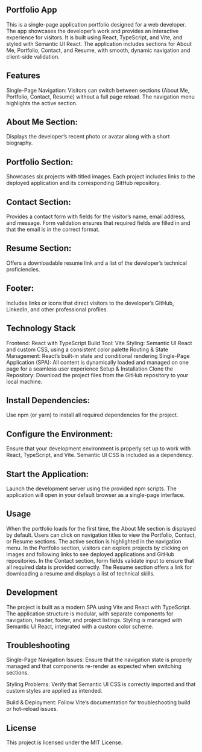 ## Portfolio App
This is a single-page application portfolio designed for a web developer. The app showcases the developer’s work and provides an interactive experience for visitors. It is built using React, TypeScript, and Vite, and styled with Semantic UI React. The application includes sections for About Me, Portfolio, Contact, and Resume, with smooth, dynamic navigation and client-side validation.

## Features
Single-Page Navigation:
Visitors can switch between sections (About Me, Portfolio, Contact, Resume) without a full page reload. The navigation menu highlights the active section.

## About Me Section:
Displays the developer’s recent photo or avatar along with a short biography.

## Portfolio Section:
Showcases six projects with titled images. Each project includes links to the deployed application and its corresponding GitHub repository.

## Contact Section:
Provides a contact form with fields for the visitor’s name, email address, and message. Form validation ensures that required fields are filled in and that the email is in the correct format.

## Resume Section:
Offers a downloadable resume link and a list of the developer’s technical proficiencies.

## Footer:
Includes links or icons that direct visitors to the developer’s GitHub, LinkedIn, and other professional profiles.

## Technology Stack
Frontend: React with TypeScript
Build Tool: Vite
Styling: Semantic UI React and custom CSS, using a consistent color palette
Routing & State Management: React’s built-in state and conditional rendering
Single-Page Application (SPA): All content is dynamically loaded and managed on one page for a seamless user experience
Setup & Installation
Clone the Repository:
Download the project files from the GitHub repository to your local machine.

## Install Dependencies:
Use npm (or yarn) to install all required dependencies for the project.

## Configure the Environment:
Ensure that your development environment is properly set up to work with React, TypeScript, and Vite. Semantic UI CSS is included as a dependency.

## Start the Application:
Launch the development server using the provided npm scripts. The application will open in your default browser as a single-page interface.

## Usage
When the portfolio loads for the first time, the About Me section is displayed by default. Users can click on navigation titles to view the Portfolio, Contact, or Resume sections. The active section is highlighted in the navigation menu. In the Portfolio section, visitors can explore projects by clicking on images and following links to see deployed applications and GitHub repositories. In the Contact section, form fields validate input to ensure that all required data is provided correctly. The Resume section offers a link for downloading a resume and displays a list of technical skills.

## Development
The project is built as a modern SPA using Vite and React with TypeScript. The application structure is modular, with separate components for navigation, header, footer, and project listings. Styling is managed with Semantic UI React, integrated with a custom color scheme.

## Troubleshooting
Single-Page Navigation Issues:
Ensure that the navigation state is properly managed and that components re-render as expected when switching sections.

Styling Problems:
Verify that Semantic UI CSS is correctly imported and that custom styles are applied as intended.

Build & Deployment:
Follow Vite’s documentation for troubleshooting build or hot-reload issues.

## License
This project is licensed under the MIT License.

